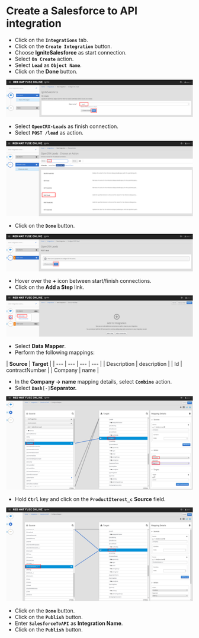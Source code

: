 # Create a Salesforce to API integration

* Click on the **`Integrations`** tab.
* Click on the **`Create Integration`** button.
* Choose **IgniteSalesforce** as  start connection.
* Select **`On Create`** action.
* Select **`Lead`** as **`Object Name`**.
* Click on the **Done** button.

![](../.gitbook/assets/image%20%2841%29.png)

* Select **`OpenCRX-Leads`** as finish connection.
* Select **`POST /lead`** as action.

![](../.gitbook/assets/image%20%28108%29.png)

* Click on the **`Done`** button.

![](../.gitbook/assets/image%20%28113%29.png)

* Hover over the **+** icon between start/finish connections.
* Click on the **Add a Step** link.

![](../.gitbook/assets/image%20%284%29.png)

*  Select **Data Mapper**.
* Perform the following mappings:

| **Source** | **Target** |
| --- | --- | --- | --- |
| Description | description |
| Id | contractNumber |
| Company | name |

* In the **Company -&gt; name** mapping details, select **`Combine`** action.
* Select **`Dash`**`[-]`**Separator.**

![](../.gitbook/assets/image%20%2813%29.png)

* Hold **`Ctrl`** key and click on the **`ProductIterest_c`** **Source** field.

![](../.gitbook/assets/image%20%2853%29.png)

* Click on the **`Done`** button.
* Click on the **`Publish`** button.
* Enter **`SalesforceToAPI`** as **Integration Name**.
* Click on the **`Publish`** button.



